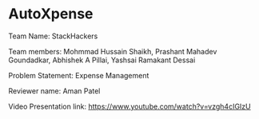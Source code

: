 # AutoXpense
Team Name: StackHackers


Team members: Mohmmad Hussain Shaikh, Prashant Mahadev Goundadkar, Abhishek A Pillai, Yashsai Ramakant Dessai


Problem Statement: Expense Management


Reviewer name: Aman Patel


Video Presentation link: https://www.youtube.com/watch?v=vzgh4cIGIzU

